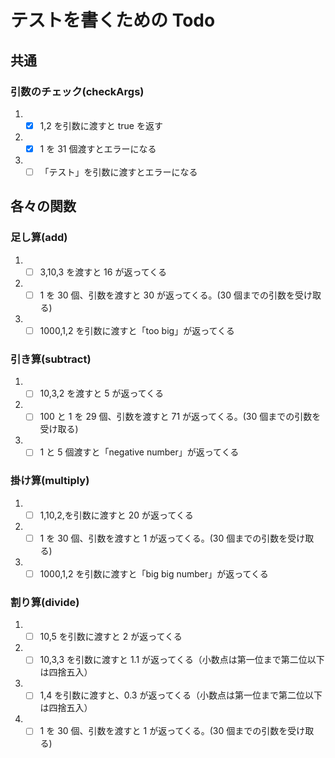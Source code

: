 # テストを書くための Todo

## 共通

### 引数のチェック(checkArgs)

1. - [x] 1,2 を引数に渡すと true を返す

2. - [x] 1 を 31 個渡すとエラーになる

3. - [ ] 「テスト」を引数に渡すとエラーになる

## 各々の関数

### 足し算(add)

1. - [ ] 3,10,3 を渡すと 16 が返ってくる

2. - [ ] 1 を 30 個、引数を渡すと 30 が返ってくる。(30 個までの引数を受け取る)

3. - [ ] 1000,1,2 を引数に渡すと「too big」が返ってくる

### 引き算(subtract)

1. - [ ] 10,3,2 を渡すと 5 が返ってくる

2. - [ ] 100 と 1 を 29 個、引数を渡すと 71 が返ってくる。(30 個までの引数を受け取る)

3. - [ ] 1 と 5 個渡すと「negative number」が返ってくる

### 掛け算(multiply)

1. - [ ] 1,10,2,を引数に渡すと 20 が返ってくる

2. - [ ] 1 を 30 個、引数を渡すと 1 が返ってくる。(30 個までの引数を受け取る)

3. - [ ] 1000,1,2 を引数に渡すと「big big number」が返ってくる

### 割り算(divide)

1. - [ ] 10,5 を引数に渡すと 2 が返ってくる

2. - [ ] 10,3,3 を引数に渡すと 1.1 が返ってくる（小数点は第一位まで第二位以下は四捨五入）

3. - [ ] 1,4 を引数に渡すと、0.3 が返ってくる（小数点は第一位まで第二位以下は四捨五入）

4. - [ ] 1 を 30 個、引数を渡すと 1 が返ってくる。(30 個までの引数を受け取る)
